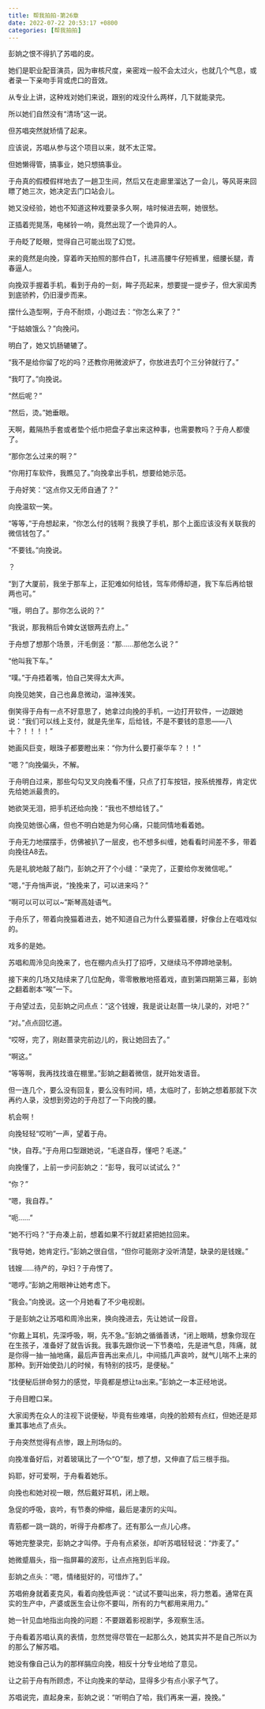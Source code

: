 ```yaml
---
title: 帮我拍拍-第26章
date: 2022-07-22 20:53:17 +0800
categories: [帮我拍拍]
---
```


彭姠之恨不得扒了苏唱的皮。

她们是职业配音演员，因为审核尺度，亲密戏一般不会太过火，也就几个气息，或者录一下亲吻手背或虎口的音效。

从专业上讲，这种戏对她们来说，跟别的戏没什么两样，几下就能录完。

所以她们自然没有“清场”这一说。

但苏唱突然就矫情了起来。

应该说，苏唱从参与这个项目以来，就不太正常。

但她懒得管，搞事业，她只想搞事业。

于舟真的假模假样地去了一趟卫生间，然后又在走廊里溜达了一会儿，等风哥来回瞟了她三次，她决定去门口站会儿。

她又没经验，她也不知道这种戏要录多久啊，啥时候进去啊，她很愁。

正插着兜晃荡，电梯铃一响，竟然出现了一个诡异的人。

于舟眨了眨眼，觉得自己可能出现了幻觉。

来的竟然是向挽，穿着昨天拍照的那件白T，扎进高腰牛仔短裤里，细腰长腿，青春逼人。

向挽双手握着手机，看到于舟的一刻，眸子亮起来，想要提一提步子，但大家闺秀到底骄矜，仍旧漫步而来。

摆什么造型啊，于舟不耐烦，小跑过去：“你怎么来了？”

“于姑娘饿么？”向挽问。

明白了，她又饥肠辘辘了。

“我不是给你留了吃的吗？还教你用微波炉了，你放进去叮个三分钟就行了。”

“我叮了。”向挽说。

“然后呢？”

“然后，烫。”她垂眼。

天啊，戴隔热手套或者垫个纸巾把盘子拿出来这种事，也需要教吗？于舟人都傻了。

“那你怎么过来的啊？”

“你用打车软件，我瞧见了。”向挽拿出手机，想要给她示范。

于舟好笑：“这点你又无师自通了？”

向挽温软一笑。

“等等，”于舟想起来，“你怎么付的钱啊？我换了手机，那个上面应该没有关联我的微信钱包了。”

“不要钱。”向挽说。

？

“到了大厦前，我坐于那车上，正犯难如何给钱，驾车师傅却道，我下车后再给银两也可。”

“哦，明白了。那你怎么说的？”

“我说，那我稍后令婢女送银两去府上。”

于舟想了想那个场景，汗毛倒竖：“那……那他怎么说？”

“他叫我下车。”

“噗。”于舟捂着嘴，怕自己笑得太大声。

向挽见她笑，自己也鼻息微动，温神浅笑。

倒笑得于舟有一点不好意思了，她拿过向挽的手机，一边打开软件，一边跟她说：“我们可以线上支付，就是先坐车，后给钱，不是不要钱的意思——八十？！！！！”

她画风巨变，眼珠子都要瞪出来：“你为什么要打豪华车？！！”

“嗯？”向挽偏头，不解。

于舟明白过来，那些勾勾叉叉向挽看不懂，只点了打车按钮，按系统推荐，肯定优先给她派最贵的。

她欲哭无泪，把手机还给向挽：“我也不想给钱了。”

向挽见她很心痛，但也不明白她是为何心痛，只能同情地看着她。

于舟无力地摆摆手，仿佛被扒了一层皮，也不想多纠缠，她看看时间差不多，带着向挽往A8去。

先是礼貌地敲了敲门，彭姠之开了个小缝：“录完了，正要给你发微信呢。”

“嗯，”于舟悄声说，“挽挽来了，可以进来吗？”

“啊可以可以可以~”斯琴高娃语气。

于舟乐了，带着向挽猫着进去，她不知道自己为什么要猫着腰，好像台上在唱戏似的。

戏多的是她。

苏唱和周泠见向挽来了，也在棚内点头打了招呼，又继续马不停蹄地录制。

接下来的几场又陆续来了几位配角，零零散散地搭着戏，直到第四期第三幕，彭姠之翻着剧本“唉”一下。

于舟望过去，见彭姠之问点点：“这个钱嫂，我是说让赵蔷一块儿录的，对吧？”

“对。”点点回忆道。

“哎呀，完了，刚赵蔷录完前边儿的，我让她回去了。”

“啊这。”

“等等啊，我再找找谁在棚里。”彭姠之翻着微信，就开始发语音。

但一连几个，要么没有回复，要么没有时间，啧，太临时了，彭姠之想着那就下次再约人录，没想到旁边的于舟怼了一下向挽的腰。

机会啊！

向挽轻轻“哎哟”一声，望着于舟。

“快，自荐。”于舟用口型跟她说，“毛遂自荐，懂吧？毛遂。”

向挽懂了，上前一步问彭姠之：“彭导，我可以试试么？”

“你？”

“嗯，我自荐。”

“呃……”

“她不行吗？”于舟凑上前，想着如果不行就赶紧把她拉回来。

“我导她，她肯定行。”彭姠之很自信，“但你可能刚才没听清楚，缺录的是钱嫂。”

钱嫂……待产的，孕妇？于舟愣了。

“嗯哼。”彭姠之用眼神让她考虑下。

“我会。”向挽说。这一个月她看了不少电视剧。

于是彭姠之让苏唱和周泠出来，换向挽进去，先让她试一段音。

“你戴上耳机，先深呼吸，啊，先不急。”彭姠之循循善诱，“闭上眼睛，想象你现在在生孩子，准备好了就告诉我。我事先跟你说一下节奏哈，先是进气息，阵痛，就是你得一抽一抽地痛，最后声音再出来点儿，中间插几声哀吟，就气儿喘不上来的那种。到开始使劲儿的时候，有特别的技巧，是便秘。”

“找便秘后拼命努力的感觉，毕竟都是想让ta出来。”彭姠之一本正经地说。

于舟目瞪口呆。

大家闺秀在众人的注视下说便秘，毕竟有些难堪，向挽的脸颊有点红，但她还是郑重其事地点了点头。

于舟突然觉得有点惨，跟上刑场似的。

向挽准备好后，对着玻璃比了一个“O”型，想了想，又伸直了后三根手指。

妈耶，好可爱啊，于舟看着她乐。

向挽也和她对视一眼，然后戴好耳机，闭上眼。

急促的呼吸，哀吟，有节奏的伸缩，最后是凄厉的尖叫。

青筋都一跳一跳的，听得于舟都疼了。还有那么一点儿心疼。

等她完整录完，彭姠之才叫停。于舟有点紧张，却听苏唱轻轻说：“炸麦了。”

她微蹙眉头，指一指屏幕的波形，让点点拖到后半段。

彭姠之点头：“嗯，情绪挺好的，可惜炸了。”

苏唱俯身就着麦克风，看着向挽低声说：“试试不要叫出来，将力憋着。通常在真实的生产中，产婆或医生会让你不要叫，所有的力气都用来用力。”

她一针见血地指出向挽的问题：不要跟着影视剧学，多观察生活。

于舟看着苏唱认真的表情，忽然觉得尽管在一起那么久，她其实并不是自己所以为的那么了解苏唱。

她没有像自己认为的那样膈应向挽，相反十分专业地给了意见。

让之前于舟有所顾虑，不让向挽来的举动，显得多少有点小家子气了。

苏唱说完，直起身来，彭姠之说：“听明白了哈，我们再来一遍，挽挽。”

